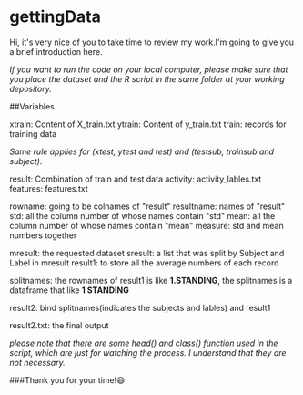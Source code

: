 gettingData
===========
Hi, it's very nice of you to take time to review my work.I'm going to give you a brief introduction here.

*If you want to run the code on your local computer, please make sure that you place the dataset and the R script in the same folder at your working depository.*

##Variables

xtrain: Content of X_train.txt
ytrain: Content of y_train.txt
train: records for training data

*Same rule applies for (xtest, ytest and test) and (testsub, trainsub and subject).*

result: Combination of train and test data
activity: activity_lables.txt
features: features.txt

rowname: going to be colnames of "result"
resultname: names of "result"
std: all the column number of whose names contain "std"
mean: all the column number of whose names contain "mean"
measure: std and mean numbers together

mresult: the requested dataset
sresult: a list that was split by Subject and Label in mresult
result1: to store all the average numbers of each record

splitnames: the rownames of result1 is like **1.STANDING**, the splitnames is a dataframe that like **1 STANDING**

result2: bind splitnames(indicates the subjects and lables) and result1

result2.txt: the final output


*please note that there are some head() and class() function used in the script, which are just for watching the process. I understand that they are not necessary.*

###Thank you for your time!:smile:
